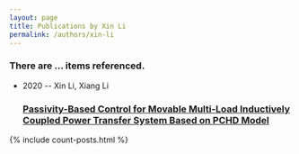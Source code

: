 ```yaml
---
layout: page
title: Publications by Xin Li
permalink: /authors/xin-li
---
```


<h3 id="number-posts">There are ... items referenced.</h3>
<ul class="post-list">
<li><span class='post-meta'>2020 -- Xin Li, Xiang Li</span><h3><a class='post-link' href="{{ site.baseurl }}/passivity-based-control-for-movable-multi-load-inductively-coupled-power-transfer-system-based-on-pchd-model">Passivity-Based Control for Movable Multi-Load Inductively Coupled Power Transfer System Based on PCHD Model</a></h3></li>

</ul>
{% include count-posts.html %}
